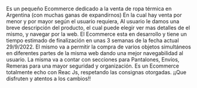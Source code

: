 Es un pequeño Ecommerce dedicado a la venta de ropa térmica en Argentina (con muchas ganas de expandirnos) En la cual hay venta por menor y por mayor según el usuario requiera, Al usuario le damos una breve descripción del producto, el cual puede elegir ver mas detalles de el mismo, y navegar por la web. El Ecommerce esta en desarrollo y tiene un tiempo estimado de finalización en unas 3 semanas de la fecha actual 29/9/2022. El mismo va a permitir la compra de varios objetos simultáneos en diferentes partes de la misma web dando una mejor navegabilidad al usuario. La misma va a contar con secciones para Pantalones, Envíos, Remeras para una mayor seguridad y organización. Es un Ecommerce totalmente echo con Reac Js, respetando las consignas otorgadas. ¡¡Que disfruten y atentos a los cambios!!


